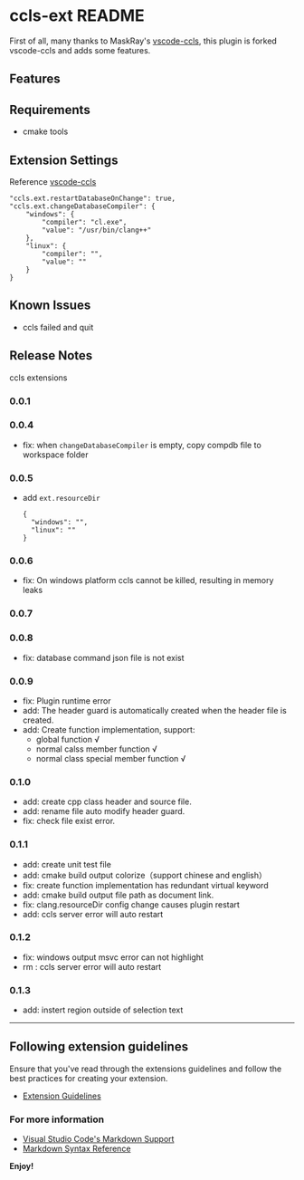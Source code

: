 # ccls-ext README

First of all, many thanks to MaskRay's [vscode-ccls](https://github.com/MaskRay/ccls/wiki/Visual-Studio-Code), this plugin is forked vscode-ccls and adds some features.

## Features


## Requirements

- cmake tools

## Extension Settings

Reference [vscode-ccls](https://github.com/MaskRay/ccls/wiki/Visual-Studio-Code)

```
"ccls.ext.restartDatabaseOnChange": true,
"ccls.ext.changeDatabaseCompiler": {
    "windows": {
        "compiler": "cl.exe",
        "value": "/usr/bin/clang++"
    },
    "linux": {
        "compiler": "",
        "value": ""
    }
}
```

## Known Issues

- ccls failed and quit

## Release Notes
ccls extensions

### 0.0.1
### 0.0.4
- fix: when `changeDatabaseCompiler` is empty, copy compdb file to workspace folder
### 0.0.5
- add `ext.resourceDir`
  ```
  {
    "windows": "",
    "linux": ""
  }
  ```
### 0.0.6
- fix: On windows platform ccls cannot be killed, resulting in memory leaks

### 0.0.7

### 0.0.8 
- fix: database command json file is not exist

### 0.0.9
- fix: Plugin runtime error
- add: The header guard is automatically created when the header file is created.
- add: Create function implementation, support:
  - global function √
  - normal calss member function √
  - normal class special member function √

### 0.1.0
- add: create cpp class header and source file.
- add: rename file auto modify header guard.
- fix: check file exist error.
### 0.1.1
- add: create unit test file
- add: cmake build output colorize（support chinese and english）
- fix: create function implementation has redundant virtual keyword
- add: cmake build output file path as document link.
- fix: clang.resourceDir config change causes plugin restart
- add: ccls server error will auto restart

### 0.1.2
- fix: windows output msvc error can not highlight
- rm : ccls server error will auto restart
### 0.1.3
- add: instert region outside of selection text

-----------------------------------------------------------------------------------------------------------
## Following extension guidelines

Ensure that you've read through the extensions guidelines and follow the best practices for creating your extension.

* [Extension Guidelines](https://code.visualstudio.com/api/references/extension-guidelines)

### For more information

* [Visual Studio Code's Markdown Support](http://code.visualstudio.com/docs/languages/markdown)
* [Markdown Syntax Reference](https://help.github.com/articles/markdown-basics/)

**Enjoy!**
